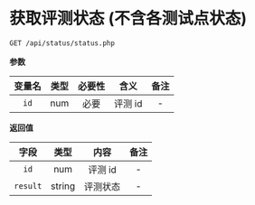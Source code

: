 # 获取评测状态 (不含各测试点状态)

```bash
GET /api/status/status.php
```

**参数**

| 变量名 | 类型 | 必要性 |  含义   | 备注 |
| :----: | :--: | :----: | :-----: | :--: |
|  `id`  | num  |  必要  | 评测 id |  -   |

**返回值**

|   字段   |  类型  |   内容   | 备注 |
| :------: | :----: | :------: | :--: |
|   `id`   |  num   | 评测 id  |  -   |
| `result` | string | 评测状态 |  -   |
